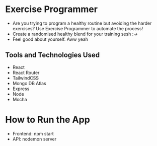 # Exercise Programmer

- Are you trying to program a healthy routine but avoiding the harder exercises? Use Exercise Programmer to automate the process!
- Create a randomised healthy blend for your training sesh :->
- Feel good about yourself. Aww yeah

## Tools and Technologies Used
- React
- React Router
- TailwindCSS
- Mongo DB Atlas
- Express
- Node
- Mocha

# How to Run the App
- Frontend: npm start
- API: nodemon server